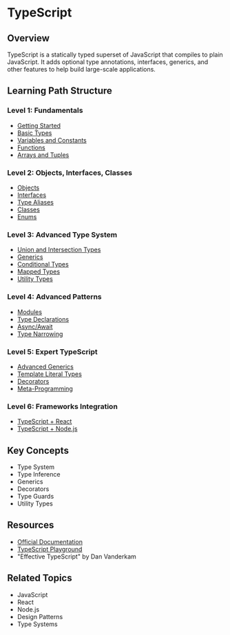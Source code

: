 # TypeScript

## Overview
TypeScript is a statically typed superset of JavaScript that compiles to plain JavaScript. It adds optional type annotations, interfaces, generics, and other features to help build large-scale applications.

## Learning Path Structure

### Level 1: Fundamentals
- [Getting Started](./basics/01-getting-started.md)
- [Basic Types](./basics/02-basic-types.md)
- [Variables and Constants](./basics/03-variables-constants.md)
- [Functions](./basics/04-functions.md)
- [Arrays and Tuples](./basics/05-arrays-tuples.md)

### Level 2: Objects, Interfaces, Classes
- [Objects](./basics/06-objects.md)
- [Interfaces](./types/interfaces.md)
- [Type Aliases](./types/type-aliases.md)
- [Classes](./basics/07-classes.md)
- [Enums](./types/enums.md)

### Level 3: Advanced Type System
- [Union and Intersection Types](./types/union-intersection.md)
- [Generics](./generics/index.md)
- [Conditional Types](./advanced/conditional-types.md)
- [Mapped Types](./advanced/mapped-types.md)
- [Utility Types](./types/utility-types.md)

### Level 4: Advanced Patterns
- [Modules](./advanced/modules.md)
- [Type Declarations](./advanced/type-declarations.md)
- [Async/Await](./advanced/async-patterns.md)
- [Type Narrowing](./advanced/type-narrowing.md)

### Level 5: Expert TypeScript
- [Advanced Generics](./generics/advanced.md)
- [Template Literal Types](./advanced/template-literal-types.md)
- [Decorators](./decorators/index.md)
- [Meta-Programming](./advanced/meta-programming.md)

### Level 6: Frameworks Integration
- [TypeScript + React](./advanced/react-integration.md)
- [TypeScript + Node.js](./advanced/node-integration.md)

## Key Concepts
- Type System
- Type Inference
- Generics
- Decorators
- Type Guards
- Utility Types

## Resources
- [Official Documentation](https://www.typescriptlang.org/docs)
- [TypeScript Playground](https://www.typescriptlang.org/play)
- "Effective TypeScript" by Dan Vanderkam

## Related Topics
- JavaScript
- React
- Node.js
- Design Patterns
- Type Systems

